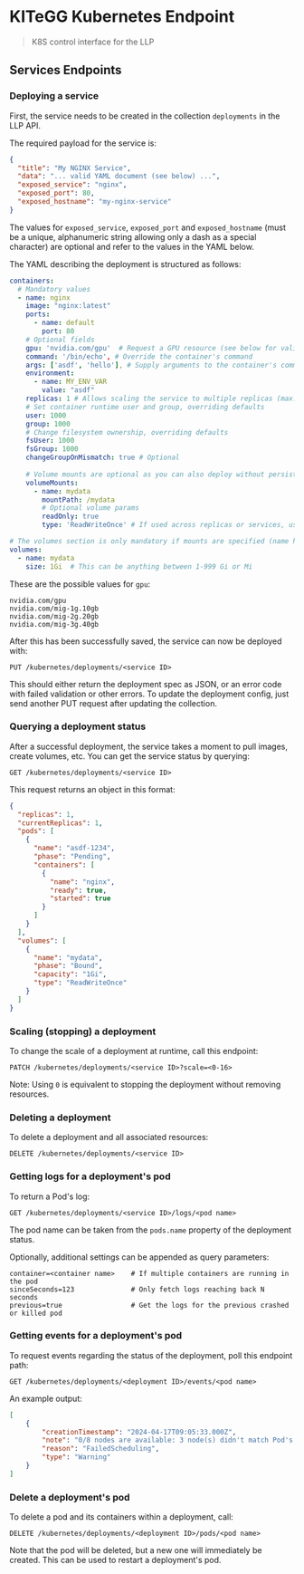 # KITeGG Kubernetes Endpoint

> K8S control interface for the LLP

## Services Endpoints

### Deploying a service

First, the service needs to be created in the collection `deployments` in the LLP API.

The required payload for the service is:

```json
{
  "title": "My NGINX Service",
  "data": "... valid YAML document (see below) ...",
  "exposed_service": "nginx",
  "exposed_port": 80,
  "exposed_hostname": "my-nginx-service"
}
```

The values for `exposed_service`, `exposed_port` and `exposed_hostname` (must be a unique, alphanumeric string allowing
only a dash as a special character) are optional and refer to the values in the YAML below.

The YAML describing the deployment is structured as follows:

```yaml
containers:
  # Mandatory values
  - name: nginx
    image: "nginx:latest"
    ports:
      - name: default
        port: 80
    # Optional fields
    gpu: 'nvidia.com/gpu'  # Request a GPU resource (see below for valid options)
    command: '/bin/echo', # Override the container's command
    args: ['asdf', 'hello'], # Supply arguments to the container's command
    environment:
      - name: MY_ENV_VAR
        value: "asdf"
    replicas: 1 # Allows scaling the service to multiple replicas (max. 16, with load-balancing)
    # Set container runtime user and group, overriding defaults
    user: 1000
    group: 1000
    # Change filesystem ownership, overriding defaults
    fsUser: 1000 
    fsGroup: 1000
    changeGroupOnMismatch: true # Optional
    
    # Volume mounts are optional as you can also deploy without persistence
    volumeMounts:
      - name: mydata
        mountPath: /mydata
        # Optional volume params
        readOnly: true
        type: 'ReadWriteOnce' # If used across replicas or services, use 'ReadWriteMany'

# The volumes section is only mandatory if mounts are specified (name has to match)
volumes:
  - name: mydata
    size: 1Gi  # This can be anything between 1-999 Gi or Mi
```

These are the possible values for `gpu`:

```
nvidia.com/gpu
nvidia.com/mig-1g.10gb
nvidia.com/mig-2g.20gb
nvidia.com/mig-3g.40gb
```

After this has been successfully saved, the service can now be deployed with:

```
PUT /kubernetes/deployments/<service ID>
```

This should either return the deployment spec as JSON, or an error code with failed validation or other errors. To update
the deployment config, just send another PUT request after updating the collection.

### Querying a deployment status

After a successful deployment, the service takes a moment to pull images, create volumes, etc. You can get the service
status by querying:

```
GET /kubernetes/deployments/<service ID>
```

This request returns an object in this format:

```json
{
  "replicas": 1,
  "currentReplicas": 1,
  "pods": [
    {
      "name": "asdf-1234",
      "phase": "Pending",
      "containers": [
        {
          "name": "nginx",
          "ready": true,
          "started": true
        }
      ]
    }
  ],
  "volumes": [
    {
      "name": "mydata",
      "phase": "Bound",
      "capacity": "1Gi",
      "type": "ReadWriteOnce"
    }
  ]
}
```

### Scaling (stopping) a deployment

To change the scale of a deployment at runtime, call this endpoint:

```
PATCH /kubernetes/deployments/<service ID>?scale=<0-16>
```

Note: Using `0` is equivalent to stopping the deployment without removing resources.

### Deleting a deployment

To delete a deployment and all associated resources:

```
DELETE /kubernetes/deployments/<service ID>
```

### Getting logs for a deployment's pod

To return a Pod's log:

```
GET /kubernetes/deployments/<service ID>/logs/<pod name>
```

The pod name can be taken from the `pods.name` property of the deployment status.

Optionally, additional settings can be appended as query parameters:

```
container=<container name>    # If multiple containers are running in the pod
sinceSeconds=123              # Only fetch logs reaching back N seconds
previous=true                 # Get the logs for the previous crashed or killed pod
```

### Getting events for a deployment's pod

To request events regarding the status of the deployment, poll this endpoint path:

``` 
GET /kubernetes/deployments/<deployment ID>/events/<pod name>
```

An example output:

```json
[
    {
        "creationTimestamp": "2024-04-17T09:05:33.000Z",
        "note": "0/8 nodes are available: 3 node(s) didn't match Pod's node affinity/selector, 5 Insufficient nvidia/gpu. preemption: 0/8 nodes are available: 3 Preemption is not helpful for scheduling, 5 No preemption victims found for incoming pod.",
        "reason": "FailedScheduling",
        "type": "Warning"
    }
]
```

### Delete a deployment's pod

To delete a pod and its containers within a deployment, call:

```
DELETE /kubernetes/deployments/<deployment ID>/pods/<pod name>
```

Note that the pod will be deleted, but a new one will immediately be created. This can be used to restart a deployment's pod.
